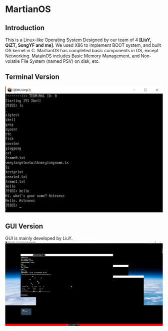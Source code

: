 # MartianOS
## Introduction
This is a Linux-like Operating System Designed by our team of 4 **[LiuY, QiZT, SongYF and me]**. We used X86 to implement BOOT system, and built OS kernel in C. MartianOS has completed basic components in OS, except Networking. MatainOS includes Basic Memory Management, and Non-volatile File System (named PSV) on disk, etc.

## Terminal Version
![Example Image](MartianOS_Terminal.png)

## GUI Version
GUI is mainly developed by LiuY.
![Example Image](MartianOS_GUI.png)

